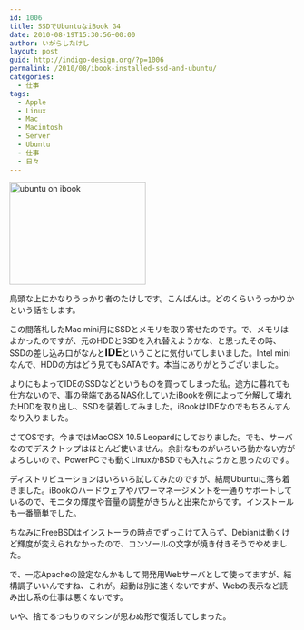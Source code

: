 ```yaml
---
id: 1006
title: SSDでUbuntuなiBook G4
date: 2010-08-19T15:30:56+00:00
author: いがらしたけし
layout: post
guid: http://indigo-design.org/?p=1006
permalink: /2010/08/ibook-installed-ssd-and-ubuntu/
categories:
  - 仕事
tags:
  - Apple
  - Linux
  - Mac
  - Macintosh
  - Server
  - Ubuntu
  - 仕事
  - 日々
---
```

<a href="http://photozou.jp/photo/show/120767/46314502"><img src="http://art34.photozou.jp/pub/767/120767/photo/46314502.jpg" alt="ubuntu on ibook" width="240" height="180" /></a>

鳥頭な上にかなりうっかり者のたけしです。こんばんは。どのくらいうっかりかという話をします。 

この間落札したMac mini用にSSDとメモリを取り寄せたのです。で、メモリはよかったのですが、元のHDDとSSDを入れ替えようかな、と思ったその時、SSDの差し込み口がなんと<span style="font-weight:bold;font-size:133%;">IDE</span>ということに気付いてしまいました。Intel miniなんで、HDDの方はどう見てもSATAです。本当にありがとうございました。 

よりにもよってIDEのSSDなどというものを買ってしまった私。途方に暮れても仕方ないので、事の発端であるNAS化していたiBookを例によって分解して壊れたHDDを取り出し、SSDを装着してみました。iBookはIDEなのでもちろんすんなり入りました。 
<!--more-->
さてOSです。今まではMacOSX 10.5 Leopardにしておりました。でも、サーバなのでデスクトップはほとんど使いません。余計なものがいろいろ動かない方がよろしいので、PowerPCでも動くLinuxかBSDでも入れようかと思ったのです。 

ディストリビューションはいろいろ試してみたのですが、結局Ubuntuに落ち着きました。iBookのハードウェアやパワーマネージメントを一通りサポートしているので、モニタの輝度や音量の調整がきちんと出来たからです。インストールも一番簡単でした。 

ちなみにFreeBSDはインストーラの時点でずっこけて入らず、Debianは動くけど輝度が変えられなかったので、コンソールの文字が焼き付きそうでやめました。 

で、一応Apacheの設定なんかもして開発用Webサーバとして使ってますが、結構調子いいんですね、これが。起動は別に速くないですが、Webの表示など読み出し系の仕事は悪くないです。 

いや、捨てるつもりのマシンが思わぬ形で復活してしまった。